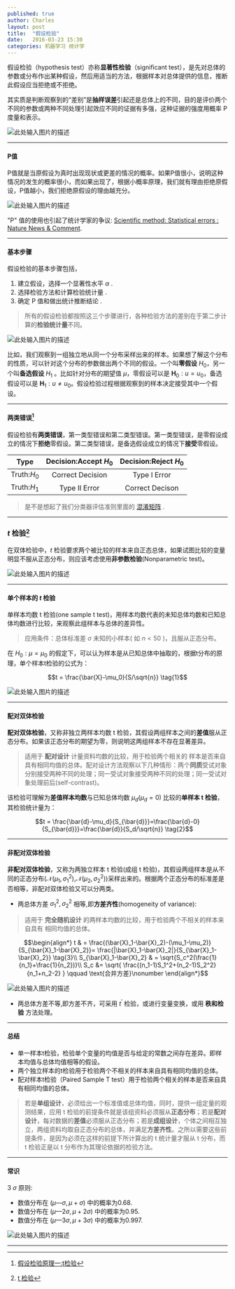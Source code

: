 ```yaml
---
published: true
author: Charles
layout: post
title:  "假设检验"
date:   2016-03-23 15:30
categories: 机器学习 统计学
---
```


假设检验（hypothesis  test）亦称**显著性检验**（significant test），是先对总体的参数或分布作出某种假设，然后用适当的方法，根据样本对总体提供的信息，推断此假设应当拒绝或不拒绝。

其实质是判断观察到的“差别”是**抽样误差**引起还是总体上的不同，目的是评价两个不同的参数或两种不同处理引起效应不同的证据有多强，这种证据的强度用概率 P 度量和表示。

![此处输入图片的描述][1]

----------

#### P值
P值就是当原假设为真时出现现状或更差的情况的概率。如果P值很小，说明这种情况的发生的概率很小，而如果出现了，根据小概率原理，我们就有理由拒绝原假设，P值越小，我们拒绝原假设的理由越充分。

![此处输入图片的描述][2]

"P" 值的使用也引起了统计学家的争议: [Scientific method: Statistical errors : Nature News & Comment](http://www.guokr.com/article/438043/).

----------

#### 基本步骤

假设检验的基本步骤包括，

 1. 建立假设，选择一个显著性水平 $\alpha$ .
 2. 选择检验方法和计算检验统计量 .
 3. 确定 P 值和做出统计推断结论 .

> 所有的假设检验都按照这三个步骤进行，各种检验方法的差别在于第二步计算的**检验统计量**不同。

![此处输入图片的描述][3]

比如，我们观察到一组独立地从同一个分布采样出来的样本。如果想了解这个分布的性质，可以针对这个分布的参数做出两个不同的假设。一个叫**零假设** $H_0$，另一个叫**备选假设** $H_1$ 。比如针对分布的期望值 $\mu$，零假设可以是 $\pmb{H}_0:u = u_0$，备选假设可以是 $\pmb{H}_1: u\neq u_0$。假设检验过程根据观察到的样本决定接受其中一个假设。

----------


#### 两类错误[^1]

假设检验有**两类错误**，第一类型错误和第二类型错误。第一类型错误，是零假设成立的情况下**拒绝**零假设。第二类型错误，是备选假设成立的情况下**接受**零假设。

|     Type    | Decision:Accept $H_0$ | Decision:Reject $H_0$ |
|:-----------:|:---------------------:|:---------------------:|
| Truth:$H_0$ |    Correct Decision   |      Type I Error     |
| Truth:$H_1$ |     Type II Error     |    Correct Decison    |

> 是不是想起了我们分类器评估准则里面的 [混淆矩阵][4] .


----------

### $t$ 检验[^2]
在双体检验中，$t$ 检验要求两个被比较的样本来自正态总体，如果试图比较的变量明显不服从正态分布，则应该考虑使用**非参数检验**(Nonparametric test)。

![此处输入图片的描述][5]

----------

#### 单个样本的 $t$ 检验
单样本均数 t 检验(one sample t test)，用样本均数代表的未知总体均数和已知总体均数进行比较，来观察此组样本与总体的差异性。

> 应用条件：总体标准差 $\sigma$ 未知的小样本( 如 $n<50$ )，且服从正态分布。

在 $H_0:\mu = \mu_0$ 的假定下，可以认为样本是从已知总体中抽取的，根据t分布的原理，单个样本t检验的公式为：

$$t = \frac{\bar{X}-\mu_0}{S/\sqrt{n}} \tag{1}$$

![此处输入图片的描述][6]

----------

#### 配对双体检验
**配对双体检验**，又称非独立两样本均数 t 检验，其假设两组样本之间的**差值**服从正态分布。如果该正态分布的期望为零，则说明这两组样本不存在显著差异。

> 适用于 **配对设计** 计量资料均数的比较，用于检验两个相关的
样本是否来自具有相同均值的总体。配对设计方法观察以下几种情形：两个**同质**受试对象分别接受两种不同的处理；同一受试对象接受两种不同的处理；同一受试对象处理前后(self-contrast)。

该检验可理解为**差值样本均数**与已知总体均数 $\mu_d(\mu_d = 0)$ 比较的**单样本 t 检验**，其检验统计量为：

$$t = \frac{\bar{d}-\mu_d}{S_{\bar{d}}}=\frac{\bar{d}-0}{S_{\bar{d}}}=\frac{\bar{d}}{S_d/\sqrt{n}} \tag{2}$$

----------

#### 非配对双体检验
**非配对双体检验**，又称为两独立样本 t 检验(成组 t 检验)，其假设两组样本是从不同的正态分布($\mathcal{N}(\mu_1,\sigma_1^2)$,$\mathcal{N}(\mu_2,\sigma_2^2)$)采样出来的。根据两个正态分布的标准差是否相等，非配对双体检验又可以分两类。

 - 两总体方差 $\sigma_1^2,\sigma_2^2$ 相等,即**方差齐性**(homogeneity of variance):

> 适用于 **完全随机设计** 的两样本均数的比较，用于检验两个不相关的样本来自具有
相同均值的总体。

$$\begin{align*} 
t & = \frac{(\bar{X}_1-\bar{X}_2)-(\mu_1-\mu_2)}{S_{\bar{X}_1-\bar{X}_2}}= \frac{|\bar{X}_1-\bar{X}_2|}{S_{\bar{X}_1-\bar{X}_2}} \tag{3}\\ 
S_{\bar{X}_1-\bar{X}_2} & = \sqrt{S_c^2(\frac{1}{n_1}+\frac{1}{n_2})}\\
S_c &= \sqrt{ \frac{(n_1-1)S_1^2+(n_2-1)S_2^2}{n_1+n_2-2}  } \qquad  \text{合并方差}\nonumber 
\end{align*}$$

![此处输入图片的描述][9]

 - 两总体方差不等,即方差不齐，可采用 $t^{\prime}$ 检验，或进行变量变换，或用 **秩和检验** 方法处理。

----------

#### 总结

- 单一样本t检验，检验单个变量的均值是否与给定的常数之间存在差异。即样本均值与总体均值相等的假设。
- 两个独立样本的t检验用于检验两个不相关的样本来自具有相同均值的总体。
- 配对样本t检验（Paired Sample T test）用于检验两个相关的样本是否来自具有相同均值的总体。


> 若是**单组设计**，必须给出一个标准值或总体均值，同时，提供一组定量的观测结果，应用 t 检验的前提条件就是该组资料必须服从**正态分布**；若是**配对设计**，每对数据的**差值**必须服从正态分布；若是**成组设计**，个体之间相互独立，两组资料均取自正态分布的总体，并满足**方差齐性**。之所以需要这些前提条件，是因为必须在这样的前提下所计算出的 t 统计量才服从 t 分布，而 t 检验正是以 t 分布作为其理论依据的检验方法。

----------

#### 常识

3 $\sigma$ 原则:

- 数值分布在 $(\mu—\sigma,\mu+\sigma)$ 中的概率为0.68.
- 数值分布在 $(\mu—2\sigma,\mu+2\sigma)$ 中的概率为0.95.
- 数值分布在 $(\mu—3\sigma,\mu+3\sigma)$ 中的概率为0.997. 

![此处输入图片的描述][8]


----------

  [1]: http://7xjbdi.com1.z0.glb.clouddn.com/2016-03-25_132117.png?imageView2/2/w/400
  [2]: http://7xjbdi.com1.z0.glb.clouddn.com/ajyqbCYCd2xbzjci_1ms8i9Tb_BotSwAKpsDRNHLoqd4BQAAGAMAAEpQ.jpg
  [3]: http://7xjbdi.com1.z0.glb.clouddn.com/2016-03-30_111057.png
  [4]: http://charlesx.top/2016/03/Classification-Model-Performance/
  [5]: http://7xjbdi.com1.z0.glb.clouddn.com/t_ca.png
  [6]: http://7xjbdi.com1.z0.glb.clouddn.com/hy_set.png?imageView2/2/w/200
  [7]: http://7xjbdi.com1.z0.glb.clouddn.com/2016-03-30_110626.png?imageView2/2/w/400
  [8]: http://7xjbdi.com1.z0.glb.clouddn.com/Empirical_Rule.PNG
  [9]: http://7xjbdi.com1.z0.glb.clouddn.com/t_ht2.png?imageView2/2/w/400

  [^1]: [假设检验原理一:t检验](http://www.gotoli.us/%E7%BB%9F%E8%AE%A1%E5%81%87%E8%AE%BE%E6%A3%80%E9%AA%8C%E4%B8%80t%E6%A3%80%E9%AA%8C)
  [^2]: [t 检验](http://jingpin.qmu.edu.cn/yufang/html/kejian.htm)